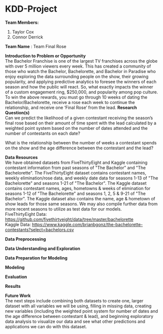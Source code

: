 # KDD-Project
**Team Members:** <br /> 
1. Taylor Cox <br /> 
2. Connor Derrick

**Team Name** : Team Final Rose

**Introduction to Problem or Opportunity** <br /> 
The Bachelor Franchise is one of the largest TV franchises across the globe with over 5 million viewers every week. This has created a community of those who watch the Bachelor, Bachelorette, and Bachelor in Paradise who enjoy exploring the data surrounding people on the show, their growing popularity, and applying predictive analytics to foresee the winners of each season and how the public will react. So, what exactly impacts the winner of a custom engagement ring, $250,000, and popularity among pop culture. To win the above rewards, you must go through 10 weeks of dating the Bachelor/Bachelorette, receive a rose each week to continue the relationship, and receive one ‘Final Rose’ from the lead. 
**Research Question(s)** <br /> 
Can we predict the likelihood of a given contestant receiving the season’s final rose based on their amount of time spent with the lead calculated by a weighted point system based on the number of dates attended and the number of contestants on each date?

What is the relationship between the number of weeks a contestant spends on the show and the age difference between the contestant and the lead?

**Data Resources** <br /> 
We have obtained datasets from FiveThirtyEight and Kaggle containing contestant information from past seasons of "The Bachelor" and "The Bachelorette". The FiveThirtyEight dataset contains contestant names, weekly elimination/rose data, and weekly date data for seasons 1-13 of "The Bachelorette" and seasons 1-21 of "The Bachelor". The Kaggle dataset contains contestant names, ages, hometowns & weeks of elimination for seasons 1-12 of "The Bachelorette" and seasons 1, 2, 5 & 9-21 of "The Bachelor". The Kaggle dataset also contains the name, age & hometown of show leads for those same seasons. We may also compile further data from more recent seasons to utilize as test data for our models. <br />
FiveThirtyEight Data: https://github.com/fivethirtyeight/data/tree/master/bachelorette <br />
Kaggle Data: https://www.kaggle.com/brianbgonz/the-bachelorette-contestants?select=bachelors.csv <br />

**Data Preprocessing** <br /> 

**Data Understanding and Exploration** <br /> 

**Data Preparation for Modeling** <br /> 

**Modeling** <br /> 

**Evaluation** <br /> 

**Results** <br /> 

**Future Work** <br /> 
The next steps include combining both datasets to create one, larger dataset with all variables we will be using, filling in missing data, creating new variables (including the weighted point system for number of dates and the age difference between contestant & lead), and beginning exploratory data analysis to visualize our data and see what other predictions and applications we can do with this dataset.
